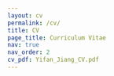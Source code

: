```yaml
---
layout: cv
permalink: /cv/
title: CV
page_title: Curriculum Vitae
nav: true
nav_order: 2
cv_pdf: Yifan_Jiang_CV.pdf
---
```

